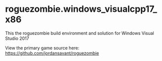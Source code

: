 # roguezombie.windows_visualcpp17_x86

This the roguezombie build environment and solution for Windows Visual Studio 2017

View the primary game source here: https://github.com/jordansavant/roguezombie
